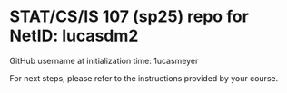# STAT/CS/IS 107 (sp25) repo for NetID: lucasdm2

GitHub username at initialization time: 1ucasmeyer

For next steps, please refer to the instructions provided by your course.
